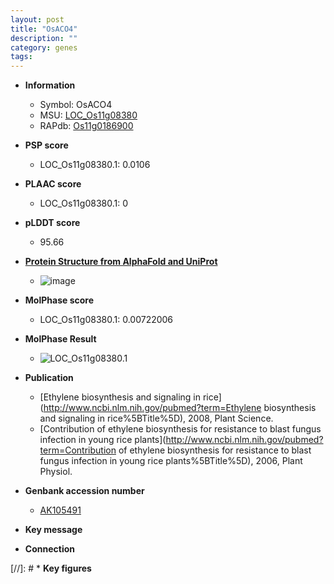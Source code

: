 ```yaml
---
layout: post
title: "OsACO4"
description: ""
category: genes
tags: 
---
```


* **Information**  
    + Symbol: OsACO4  
    + MSU: [LOC_Os11g08380](http://rice.plantbiology.msu.edu/cgi-bin/ORF_infopage.cgi?orf=LOC_Os11g08380)  
    + RAPdb: [Os11g0186900](http://rapdb.dna.affrc.go.jp/viewer/gbrowse_details/irgsp1?name=Os11g0186900)  

* **PSP score**  
    + LOC_Os11g08380.1: 0.0106 

* **PLAAC score**  
    + LOC_Os11g08380.1: 0 

* **pLDDT score**
    + 95.66

* **[Protein Structure from AlphaFold and UniProt](https://www.uniprot.org/uniprotkb/Q53P53/entry#structure)**
    + ![image](https://ricepsp.github.io/images/Q5/AF-Q53P53-F1.png)

* **MolPhase score**
    + LOC_Os11g08380.1: 0.00722006

* **MolPhase Result**
    + ![LOC_Os11g08380.1](https://304243504.github.io/Pictures/LOC_Os11g/LOC_Os11g08380.1.png)

* **Publication**  
    + [Ethylene biosynthesis and signaling in rice](http://www.ncbi.nlm.nih.gov/pubmed?term=Ethylene biosynthesis and signaling in rice%5BTitle%5D), 2008, Plant Science.
    + [Contribution of ethylene biosynthesis for resistance to blast fungus infection in young rice plants](http://www.ncbi.nlm.nih.gov/pubmed?term=Contribution of ethylene biosynthesis for resistance to blast fungus infection in young rice plants%5BTitle%5D), 2006, Plant Physiol.

* **Genbank accession number**  
    + [AK105491](http://www.ncbi.nlm.nih.gov/nuccore/AK105491)

* **Key message**  

* **Connection**  

[//]: # * **Key figures**  



